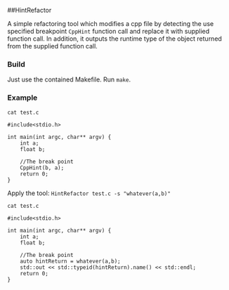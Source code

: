 ##HintRefactor

A simple refactoring tool which modifies a cpp file by detecting the use specified breakpoint <code>CppHint</code> function call and replace it with supplied function call. In addition, it outputs the runtime type of the object returned from the supplied function call.
### Build
Just use the contained Makefile. Run <code>make</code>.

### Example

<code>cat test.c</code>

~~~
#include<stdio.h>

int main(int argc, char** argv) {
	int a;
	float b;
	
	//The break point
	CppHint(b, a);
	return 0;
}
~~~

Apply the tool:
<code>HintRefactor test.c -s "whatever(a,b)" </code>

<code>cat test.c</code>

~~~
#include<stdio.h>

int main(int argc, char** argv) {
	int a;
	float b;
	
	//The break point
	auto hintReturn = whatever(a,b);
	std::out << std::typeid(hintReturn).name() << std::endl;
	return 0;
}
~~~